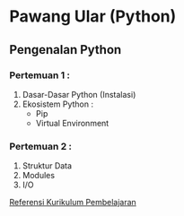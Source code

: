 # Pawang Ular (Python)


## Pengenalan Python
### Pertemuan 1 : 
  1. Dasar-Dasar Python (Instalasi)
  2. Ekosistem Python :
      - Pip
      - Virtual Environment

### Pertemuan 2 :
 1. Struktur Data
 2. Modules
 3. I/O 


[Referensi Kurikulum Pembelajaran](https://github.com/praxis-academy/akademik/tree/master/kurikulum/enterprise-python)
